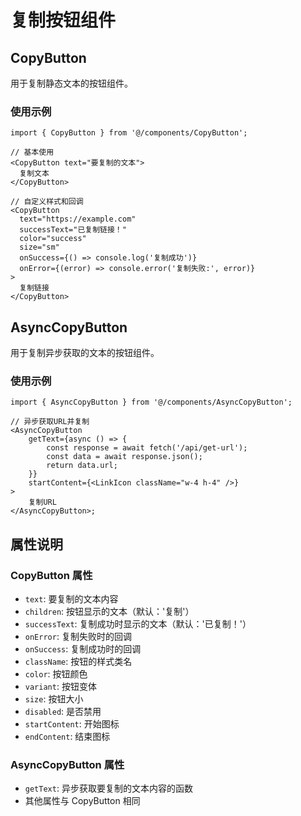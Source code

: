 # 复制按钮组件

## CopyButton

用于复制静态文本的按钮组件。

### 使用示例

```tsx
import { CopyButton } from '@/components/CopyButton';

// 基本使用
<CopyButton text="要复制的文本">
  复制文本
</CopyButton>

// 自定义样式和回调
<CopyButton
  text="https://example.com"
  successText="已复制链接！"
  color="success"
  size="sm"
  onSuccess={() => console.log('复制成功')}
  onError={(error) => console.error('复制失败:', error)}
>
  复制链接
</CopyButton>
```

## AsyncCopyButton

用于复制异步获取的文本的按钮组件。

### 使用示例

```tsx
import { AsyncCopyButton } from '@/components/AsyncCopyButton';

// 异步获取URL并复制
<AsyncCopyButton
	getText={async () => {
		const response = await fetch('/api/get-url');
		const data = await response.json();
		return data.url;
	}}
	startContent={<LinkIcon className="w-4 h-4" />}
>
	复制URL
</AsyncCopyButton>;
```

## 属性说明

### CopyButton 属性

- `text`: 要复制的文本内容
- `children`: 按钮显示的文本（默认：'复制'）
- `successText`: 复制成功时显示的文本（默认：'已复制！'）
- `onError`: 复制失败时的回调
- `onSuccess`: 复制成功时的回调
- `className`: 按钮的样式类名
- `color`: 按钮颜色
- `variant`: 按钮变体
- `size`: 按钮大小
- `disabled`: 是否禁用
- `startContent`: 开始图标
- `endContent`: 结束图标

### AsyncCopyButton 属性

- `getText`: 异步获取要复制的文本内容的函数
- 其他属性与 CopyButton 相同

